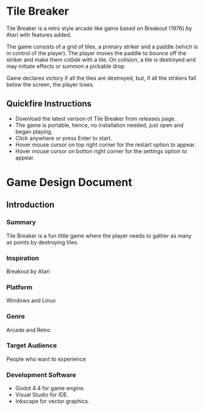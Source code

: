 # Tile Breaker
Tile Breaker is a retro style arcade like game based on Breakout (1976) by Atari with features added.

The game consists of a grid of tiles, a primary striker and a paddle (which is in control of the player). The player moves the paddle to bounce off the striker and make them collide with a tile. On collsion, a tile is destroyed and may initiate effects or summon a pickable drop

Game declares victory if all the tiles are destroyed, but, if all the strikers fall below the screen, the player loses.

## Quickfire Instructions
- Download the latest verison of Tile Breaker from releases page.
- The game is portable, hence, no installation needed, just open and began playing.
- Click anywhere or press Enter to start.
- Hover mouse cursor on top right corner for the restart option to appear.
- Hover mouse cursor on botton right corner for the settings option to appear.

# Game Design Document

## Introduction

### Summary
Tile Breaker is a fun little game where the player needs to gather as many as points by destroying tiles.

### Inspiration
Breakout by Atari

### Platform
Windows and Linux

### Genre
Arcade and Retro

### Target Audience
People who want to experience 

### Development Software
- Godot 4.4 for game engine.
- Visual Studio for IDE.
- Inkscape for vector graphics.
